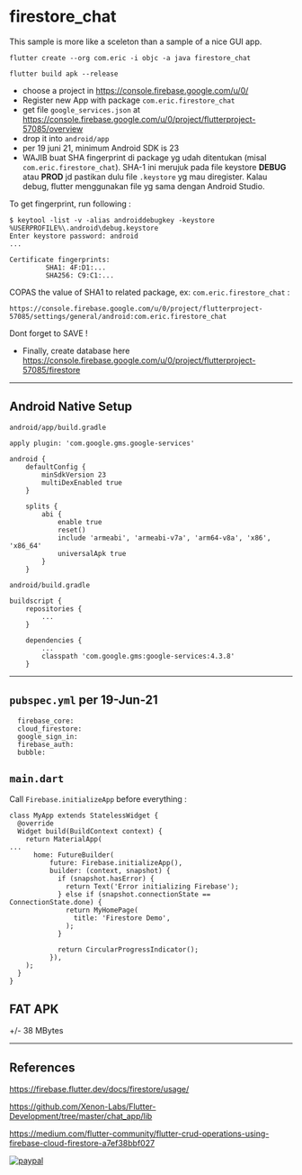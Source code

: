 # firestore_chat

This sample is more like a sceleton than a sample of a nice GUI app.

```
flutter create --org com.eric -i objc -a java firestore_chat

flutter build apk --release
```

* choose a project in https://console.firebase.google.com/u/0/ 
* Register new App with package `com.eric.firestore_chat`
* get file `google_services.json` at https://console.firebase.google.com/u/0/project/flutterproject-57085/overview
* drop it into `android/app`
* per 19 juni 21, minimum Android SDK is 23
* WAJIB buat SHA fingerprint di package yg udah ditentukan (misal `com.eric.firestore_chat`). SHA-1 ini merujuk pada file keystore **DEBUG** atau **PROD** jd pastikan dulu file `.keystore` yg mau diregister.
Kalau debug, flutter menggunakan file yg sama dengan Android Studio.

To get fingerprint, run following :
```
$ keytool -list -v -alias androiddebugkey -keystore %USERPROFILE%\.android\debug.keystore
Enter keystore password: android
...

Certificate fingerprints:
         SHA1: 4F:D1:...
         SHA256: C9:C1:...
```
COPAS the value of SHA1 to related package, ex: `com.eric.firestore_chat` :
```
https://console.firebase.google.com/u/0/project/flutterproject-57085/settings/general/android:com.eric.firestore_chat
```
Dont forget to SAVE !

* Finally, create database here https://console.firebase.google.com/u/0/project/flutterproject-57085/firestore

---
## Android Native Setup

`android/app/build.gradle`

```
apply plugin: 'com.google.gms.google-services'

android {
    defaultConfig {
        minSdkVersion 23
        multiDexEnabled true
    }

    splits {
        abi {
            enable true
            reset()
            include 'armeabi', 'armeabi-v7a', 'arm64-v8a', 'x86', 'x86_64'
            universalApk true
        }
    }    
```

`android/build.gradle`

```
buildscript {
    repositories {
        ...
    }

    dependencies {
        ...
        classpath 'com.google.gms:google-services:4.3.8'
    }
```

---
## `pubspec.yml` per 19-Jun-21
```
  firebase_core:
  cloud_firestore:
  google_sign_in:
  firebase_auth:
  bubble:
```

## `main.dart`
Call `Firebase.initializeApp` before everything :
```
class MyApp extends StatelessWidget {
  @override
  Widget build(BuildContext context) {
    return MaterialApp(
...
      home: FutureBuilder(
          future: Firebase.initializeApp(),
          builder: (context, snapshot) {
            if (snapshot.hasError) {
              return Text('Error initializing Firebase');
            } else if (snapshot.connectionState == ConnectionState.done) {
              return MyHomePage(
                title: 'Firestore Demo',
              );
            }

            return CircularProgressIndicator();
          }),
    );
  }
}
```



## FAT APK
+/- 38 MBytes


---
## References

https://firebase.flutter.dev/docs/firestore/usage/

https://github.com/Xenon-Labs/Flutter-Development/tree/master/chat_app/lib

https://medium.com/flutter-community/flutter-crud-operations-using-firebase-cloud-firestore-a7ef38bbf027

[![paypal](https://www.paypalobjects.com/en_US/i/btn/btn_donateCC_LG.gif)](https://www.paypal.me/ellkana)